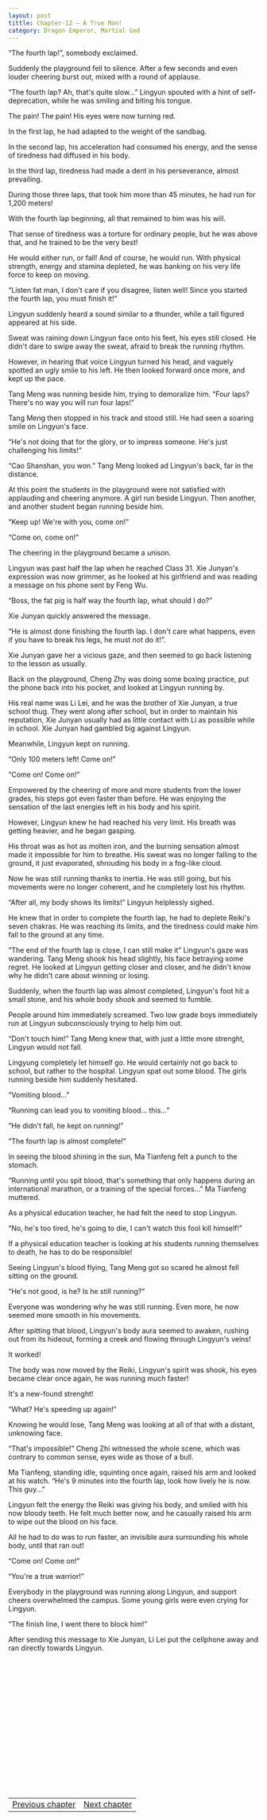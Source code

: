 ```yaml
---
layout: post
tittle: Chapter-12 – A True Man!
category: Dragon Emperor, Martial God
---
```

<p>“The fourth lap!”, somebody exclaimed.</p>

<p>Suddenly the playground fell to silence. After a few seconds and even louder cheering burst out, mixed with a round of applause.</p>

<p>“The fourth lap? Ah, that's quite slow...” Lingyun spouted with a hint of self-deprecation, while he was smiling and biting his tongue.</p>
<!--more-->
<p>The pain! The pain! His eyes were now turning red.</p>

<p>In the first lap, he had adapted to the weight of the sandbag.</p>

<p>In the second lap, his acceleration had consumed his energy, and the sense of tiredness had diffused in his body.</p>

<p>In the third lap, tiredness had made a dent in his perseverance, almost prevailing.</p>

<p>During those three laps, that took him more than 45 minutes, he had run for 1,200 meters!</p>

<p>With the fourth lap beginning, all that remained to him was his will.</p>

<p>That sense of tiredness was a torture for ordinary people, but he was above that, and he trained to be the very best!</p>

<p>He would either run, or fall! And of course, he would run. With physical strength, energy and stamina depleted, he was banking on his very life force to keep on moving.</p>

<p>“Listen fat man, I don't care if you disagree, listen well! Since you started the fourth lap, you must finish it!”</p>

<p>Lingyun suddenly heard a sound similar to a thunder, while a tall figured appeared at his side.</p>

<p>Sweat was raining down Lingyun face onto his feet, his eyes still closed. He didn't dare to swipe away the sweat, afraid to break the running rhythm.</p>

<p>However, in hearing that voice Lingyun turned his head, and vaguely spotted an ugly smile to his left. He then looked forward once more, and kept up the pace.</p>

<p>Tang Meng was running beside him, trying to demoralize him. “Four laps? There's no way you will run four laps!”</p>

<p>Tang Meng then stopped in his track and stood still. He had seen a soaring smile on Lingyun's face.</p>

<p>“He's not doing that for the glory, or to impress someone. He's just challenging his limits!”</p>

<p>“Cao Shanshan, you won.” Tang Meng looked ad Lingyun's back, far in the distance.</p>

<p>At this point the students in the playground were not satisfied with applauding and cheering anymore. A girl run beside Lingyun. Then another, and another student began running beside him.</p>

<p>“Keep up! We're with you, come on!”</p>

<p>“Come on, come on!”</p>

<p><a name="ouHighlight__4_5TO0_7"></a>The cheering<a name="noHighlight_0.01725647493921756"></a> in<a name="noHighlight_0.6821716296338095"></a> the <a name="ouHighlight__0_1TO16_25"></a>playground<a name="noHighlight_0.4790721183258322"></a> <a name="ouHighlight__9_10TO27_32"></a>became<a name="noHighlight_0.44598142214064407"></a> <a name="noHighlight_0.631692259538174"></a>a unison.</p>

<p>Lingyun was past half the lap when he reached Class 31. Xie Junyan's expression was now grimmer, as he looked at his girlfriend and was reading a message on his phone sent by Feng Wu.</p>

<p>“Boss, the fat pig is half way the fourth lap, what should I do?”</p>

<p>Xie Junyan quickly answered the message.</p>

<p>“He is almost done finishing the fourth lap. I don't care what happens, even if you have to break his legs, he must not do it!”.</p>

<p>Xie Junyan gave her a vicious gaze, and then seemed to go back listening to the lesson as usually.</p>

<p>Back on the playground, Cheng Zhy was doing some boxing practice, put the phone back into his pocket, and looked at Lingyun running by.</p>

<p>His real name was Li Lei, and he was the brother of Xie Junyan, a true school thug. They went along after school, but in order to maintain his reputation, Xie Junyan usually had as little contact with Li as possible while in school. Xie Junyan had gambled big against Lingyun.</p>

<p>Meanwhile, Lingyun kept on running.</p>

<p>“Only 100 meters left! Come on!”</p>

<p>“Come on! Come on!”</p>

<p>Empowered by the cheering of more and more students from the lower grades, his steps got even faster than before. He was enjoying the sensation of the last energies left in his body and his spirit.</p>

<p>However, Lingyun knew he had reached his very limit. His breath was getting heavier, and he began gasping.</p>

<p>His throat was as hot as molten iron, and the burning sensation almost made it impossible for him to breathe. His sweat was no longer falling to the ground, it just evaporated, shrouding his body in a fog-like cloud.</p>

<p>Now he was still running thanks to inertia. He was still going, but his movements were no longer coherent, and he completely lost his rhythm.</p>

<p>“After all, my body shows its limits!” Lingyun helplessly sighed.</p>

<p>He knew that in order to complete the fourth lap, he had to deplete Reiki's seven chakras. He was reaching its limits, and the tiredness could make him fall to the ground at any time.</p>

<p>“The end of the fourth lap is close, I can still make it” Lingyun's gaze was wandering. Tang Meng shook his head slightly, his face betraying some regret. He looked at Lingyun getting closer and closer, and he didn't know why he didn't care about winning or losing.</p>

<p>Suddenly, when the fourth lap was almost completed, Lingyun's foot hit a small stone, and his whole body shook and seemed to fumble.</p>

<p>People around him immediately screamed. Two low grade boys immediately run at Lingyun subconsciously trying to help him out.</p>

<p>“Don't touch him!” Tang Meng knew that, with just a little more strenght, Lingyun would not fall.</p>

<p>Lingyung completely let himself go. He would certainly not go back to school, but rather to the hospital. Lingyun spat out some blood. The girls running beside him suddenly hesitated.</p>

<p>“Vomiting blood...”</p>

<p>“Running can lead you to vomiting blood... this...”</p>

<p>“He didn't fall, he kept on running!”</p>

<p>“The fourth lap is almost complete!”</p>

<p>In seeing the blood shining in the sun, Ma Tianfeng felt a punch to the stomach.</p>

<p>“Running until you spit blood, that's something that only happens during an international marathon, or a training of the special forces...” Ma Tianfeng muttered.</p>

<p>As a physical education teacher, he had felt the need to stop Lingyun.</p>

<p>“No, he's too tired, he's going to die, I can't watch this fool kill himself!”</p>

<p>If a physical education teacher is looking at his students running themselves to death, he has to do be responsible!</p>

<p>Seeing Lingyun's blood flying, Tang Meng got so scared he almost fell sitting on the ground.</p>

<p>“He's not good, is he? Is he still running?”</p>

<p>Everyone was wondering why he was still running. Even more, he now seemed more smooth in his movements.</p>

<p>After spitting that blood, Lingyun's body aura seemed to awaken, rushing out from its hideout, forming a creek and flowing through Lingyun's veins!</p>

<p>It worked!</p>

<p>The body was now moved by the Reiki, Lingyun's spirit was shook, his eyes became clear once again, he was running much faster!</p>

<p>It's a new-found strenght!</p>

<p>“What? He's speeding up again!”</p>

<p>Knowing he would lose, Tang Meng was looking at all of that with a distant, unknowing face.</p>

<p>“That's impossible!” Cheng Zhi witnessed the whole scene, which was contrary to common sense, eyes wide as those of a bull.</p>

<p>Ma Tianfeng, standing idle, squinting once again, raised his arm and looked at his watch. “He's 9 minutes into the fourth lap, look how lively he is now. This guy...”</p>

<p>Lingyun felt the energy the Reiki was giving his body, and smiled with his now bloody teeth. He felt much better now, and he casually raised his arm to wipe out the blood on his face.</p>

<p>All he had to do was to run faster, an invisible aura surrounding his whole body, until that ran out!</p>

<p>“Come on! Come on!”</p>

<p>“You're a true warrior!”</p>

<p>Everybody in the playground was running along Lingyun, and support cheers overwhelmed the campus. Some young girls were even crying for Lingyun.</p>

<p>“The finish line, I went there to block him!”</p>

<p>After sending this message to Xie Junyan, Li Lei put the cellphone away and ran directly towards Lingyun.</p>


<style>
  .adboxes{
    display: inline-block;
    height:260px;
    width: 49%;
  }
  
  @media (max-width:400px){
   .adboxes{
     display: block;
     height:260px;
     width: 100%;
    }
  }
</style>


<div class="adboxes">
<script async src="//pagead2.googlesyndication.com/pagead/js/adsbygoogle.js"></script>
<!-- buttom 1 -->
<ins class="adsbygoogle"
    style="display:block;height:260px"
    data-ad-client="ca-pub-5308237299920427"
    data-ad-slot="5485694392"></ins>
<script>(adsbygoogle = window.adsbygoogle || []).push({});</script>
</div>
<div class="adboxes">
<script async src="//pagead2.googlesyndication.com/pagead/js/adsbygoogle.js"></script>
<!-- buttom 2 -->
<ins class="adsbygoogle"
    style="display:block;height:260px"
    data-ad-client="ca-pub-5308237299920427"
    data-ad-slot="6962427591"></ins>
<script>(adsbygoogle = window.adsbygoogle || []).push({});</script>
</div>




<table style="border:none">
  <tr>
    <td style="text-align:left">
      <a href="http://novellatranslation.com/Chapter-11-Change-Of-Perception">Previous chapter</a>
    </td>
    <td style="text-align:right">
      <a href="http://novellatranslation.com/Chapter-13-Deafiting-Tiger!">Next chapter</a>
    </td>
  </tr>
</table>

